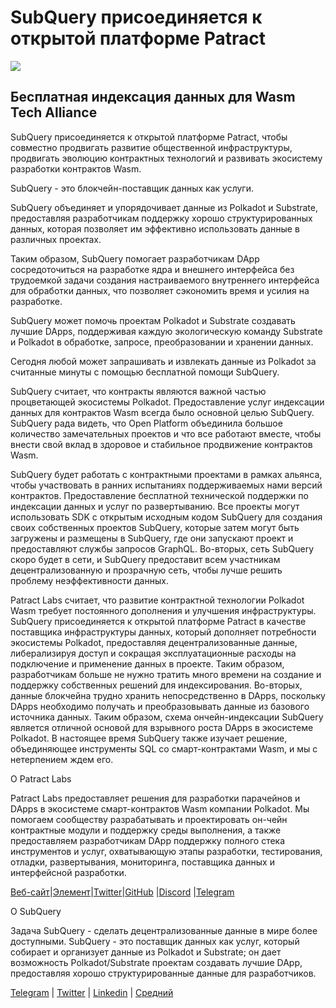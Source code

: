 # SubQuery присоединяется к открытой платформе Patract

![](https://miro.medium.com/max/1400/0*0inUQ8U1g9auTjfU)

## **Бесплатная индексация данных для Wasm Tech Alliance**

SubQuery присоединяется к открытой платформе Patract, чтобы совместно продвигать развитие общественной инфраструктуры, продвигать эволюцию контрактных технологий и развивать экосистему разработки контрактов Wasm.

SubQuery - это блокчейн-поставщик данных как услуги.

SubQuery объединяет и упорядочивает данные из Polkadot и Substrate, предоставляя разработчикам поддержку хорошо структурированных данных, которая позволяет им эффективно использовать данные в различных проектах.

Таким образом, SubQuery помогает разработчикам DApp сосредоточиться на разработке ядра и внешнего интерфейса без трудоемкой задачи создания настраиваемого внутреннего интерфейса для обработки данных, что позволяет сэкономить время и усилия на разработке.

SubQuery может помочь проектам Polkadot и Substrate создавать лучшие DApps, поддерживая каждую экологическую команду Substrate и Polkadot в обработке, запросе, преобразовании и хранении данных.

Сегодня любой может запрашивать и извлекать данные из Polkadot за считанные минуты с помощью бесплатной помощи SubQuery.

SubQuery считает, что контракты являются важной частью процветающей экосистемы Polkadot. Предоставление услуг индексации данных для контрактов Wasm всегда было основной целью SubQuery. SubQuery рада видеть, что Open Platform объединила большое количество замечательных проектов и что все работают вместе, чтобы внести свой вклад в здоровое и стабильное продвижение контрактов Wasm.

SubQuery будет работать с контрактными проектами в рамках альянса, чтобы участвовать в ранних испытаниях поддерживаемых нами версий контрактов. Предоставление бесплатной технической поддержки по индексации данных и услуг по развертыванию. Все проекты могут использовать SDK с открытым исходным кодом SubQuery для создания своих собственных проектов SubQuery, которые затем могут быть загружены и размещены в SubQuery, где они запускают проект и предоставляют службы запросов GraphQL. Во-вторых, сеть SubQuery скоро будет в сети, и SubQuery предоставит всем участникам децентрализованную и прозрачную сеть, чтобы лучше решить проблему неэффективности данных.

Patract Labs считает, что развитие контрактной технологии Polkadot Wasm требует постоянного дополнения и улучшения инфраструктуры. SubQuery присоединяется к открытой платформе Patract в качестве поставщика инфраструктуры данных, который дополняет потребности экосистемы Polkadot, предоставляя децентрализованные данные, либерализируя доступ и сокращая эксплуатационные расходы на подключение и применение данных в проекте. Таким образом, разработчикам больше не нужно тратить много времени на создание и поддержку собственных решений для индексирования. Во-вторых, данные блокчейна трудно хранить непосредственно в DApps, поскольку DApps необходимо получать и преобразовывать данные из базового источника данных. Таким образом, схема ончейн-индексации SubQuery является отличной основой для взрывного роста DApps в экосистеме Polkadot. В настоящее время SubQuery также изучает решение, объединяющее инструменты SQL со смарт-контрактами Wasm, и мы с нетерпением ждем его.

О Patract Labs

Patract Labs предоставляет решения для разработки парачейнов и DApps в экосистеме смарт-контрактов Wasm компании Polkadot. Мы помогаем сообществу разрабатывать и проектировать он-чейн контрактные модули и поддержку среды выполнения, а также предоставляем разработчикам DApp поддержку полного стека инструментов и услуг, охватывающую этапы разработки, тестирования, отладки, развертывания, мониторинга, поставщика данных и интерфейсной разработки.

[Веб-сайт](https://patract.io/)|[Элемент](https://app.element.io/#/room/#PatractLabsDev:matrix.org)|[Twitter](https://twitter.com/PatractLabs)|[GitHub](https://github.com/patractlabs) |[Discord](https://discord.gg/yMRMqcAb24) |[Telegram](https://t.me/patract)

О SubQuery

Задача SubQuery - сделать децентрализованные данные в мире более доступными. SubQuery - это поставщик данных как услуг, который собирает и организует данные из Polkadot и Substrate; он дает возможность Polkadot/Substrate проектам создавать лучшие DApp, предоставляя хорошо структурированные данные для разработчиков.

[Telegram](https://t.me/subquerynetwork) | [Twitter](https://twitter.com/subquerynetwork) | [Linkedin](https://www.linkedin.com/company/subquery) | [Средний](https://subquery.medium.com/)